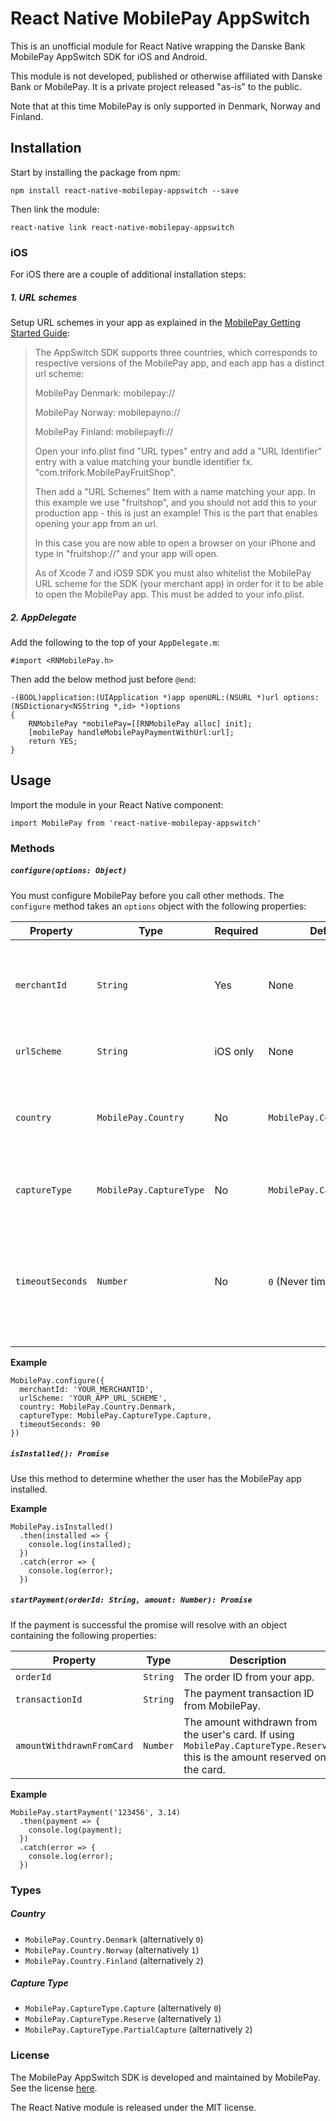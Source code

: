 # React Native MobilePay AppSwitch

This is an unofficial module for React Native wrapping the Danske Bank MobilePay AppSwitch SDK for iOS and Android.

This module is not developed, published or otherwise affiliated with Danske Bank or MobilePay. It is a private project released "as-is" to the public.

Note that at this time MobilePay is only supported in Denmark, Norway and Finland.

## Installation

Start by installing the package from npm:
```
npm install react-native-mobilepay-appswitch --save
```
Then link the module:
```
react-native link react-native-mobilepay-appswitch
```

### iOS

For iOS there are a couple of additional installation steps:

##### 1. URL schemes

Setup URL schemes in your app as explained in the [MobilePay Getting Started Guide](https://github.com/MobilePayDev/MobilePay-AppSwitch-SDK/wiki/Getting-Started-on-iPhone):

> The AppSwitch SDK supports three countries, which corresponds to respective versions of the MobilePay app, and each app has a distinct url scheme:
>
> MobilePay Denmark: mobilepay://
>
> MobilePay Norway: mobilepayno://
>
>MobilePay Finland: mobilepayfi://
>
> Open your info.plist find "URL types" entry and add a "URL Identifier" entry with a value matching your bundle identifier fx. "com.trifork.MobilePayFruitShop".
> 
> Then add a "URL Schemes" Item with a name matching your app. In this example we use "fruitshop", and you should not add this to your production app - this is just an example! This is the part that enables opening your app from an url.
>
> In this case you are now able to open a browser on your iPhone and type in "fruitshop://" and your app will open.
>
> As of Xcode 7 and iOS9 SDK you must also whitelist the MobilePay URL scheme for the SDK (your merchant app) in order for it to be able to open the MobilePay app. This must be added to your info.plist.

##### 2. AppDelegate

Add the following to the top of your `AppDelegate.m`:
```
#import <RNMobilePay.h>
```
Then add the below method just before `@end`:

```
-(BOOL)application:(UIApplication *)app openURL:(NSURL *)url options:(NSDictionary<NSString *,id> *)options
{
    RNMobilePay *mobilePay=[[RNMobilePay alloc] init];
    [mobilePay handleMobilePayPaymentWithUrl:url];
    return YES;
}
```

## Usage

Import the module in your React Native component:
```
import MobilePay from 'react-native-mobilepay-appswitch'
```

### Methods

##### `configure(options: Object)`

You must configure MobilePay before you call other methods. The `configure` method takes an `options` object with the following properties:

| Property | Type | Required | Default value | Description |
| ------ | ------ | ------ | ------ | ------ |
| `merchantId` | `String` | Yes | None | Your MobilePay MerchantID. You can get IDs for testing [here](https://github.com/MobilePayDev/MobilePay-AppSwitch-SDK#merchantid-for-test-purposes).
| `urlScheme` | `String` | iOS only | None | The URL scheme of your app.
| `country` | `MobilePay.Country` | No | `MobilePay.Country.Denmark` | MobilePay is currently only supported in Denmark, Norway and Finland.
| `captureType` | `MobilePay.CaptureType` | No | `MobilePay.CaptureType.Capture` | Read more about payment types [here](https://github.com/MobilePayDev/MobilePay-AppSwitch-SDK/wiki/Payment-types).
| `timeoutSeconds` | `Number` | No | `0` (Never timeout) | A time limit you set for which the user must have swiped in MobilePay to confirm the purchase.

__Example__

```
MobilePay.configure({
  merchantId: 'YOUR_MERCHANTID',
  urlScheme: 'YOUR_APP_URL_SCHEME',
  country: MobilePay.Country.Denmark,
  captureType: MobilePay.CaptureType.Capture,
  timeoutSeconds: 90
})
```


##### `isInstalled(): Promise`

Use this method to determine whether the user has the MobilePay app installed.

__Example__

```
MobilePay.isInstalled()
  .then(installed => {
    console.log(installed);
  })
  .catch(error => {
    console.log(error);
  })
```


##### `startPayment(orderId: String, amount: Number): Promise`

If the payment is successful the promise will resolve with an object containing the following properties:

| Property | Type | Description |
| ------ | ------ | ------ |
| `orderId` | `String` | The order ID from your app. |
| `transactionId` | `String` | The payment transaction ID from MobilePay. |
| `amountWithdrawnFromCard` | `Number` | The amount withdrawn from the user's card. If using `MobilePay.CaptureType.Reserve` this is the amount reserved on the card.

__Example__

```
MobilePay.startPayment('123456', 3.14)
  .then(payment => {
    console.log(payment);
  })
  .catch(error => {
    console.log(error);
  })
```

### Types

##### Country
* `MobilePay.Country.Denmark` (alternatively `0`)
* `MobilePay.Country.Norway` (alternatively `1`)
* `MobilePay.Country.Finland` (alternatively `2`)

##### Capture Type
* `MobilePay.CaptureType.Capture` (alternatively `0`)
* `MobilePay.CaptureType.Reserve` (alternatively `1`)
* `MobilePay.CaptureType.PartialCapture` (alternatively `2`)

### License

The MobilePay AppSwitch SDK is developed and maintained by MobilePay. See the license [here](https://github.com/MobilePayDev/MobilePay-AppSwitch-SDK/blob/master/LICENSE). 

The React Native module is released under the MIT license. 


